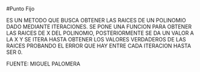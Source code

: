 #Punto Fijo

ES UN METODO QUE BUSCA OBTENER LAS RAICES DE UN POLINOMIO DADO MEDIANTE ITERACIONES. SE PONE UNA FUNCION PARA OBTENER LAS RAICES DE X DEL POLINOMIO, POSTERIORMENTE SE DA UN VALOR A LA X Y SE ITERA HASTA OBTENER LOS VALORES VERDADEROS DE LAS RAICES PROBANDO EL ERROR QUE HAY ENTRE CADA ITERACION HASTA SER 0. 

FUENTE: MIGUEL PALOMERA
